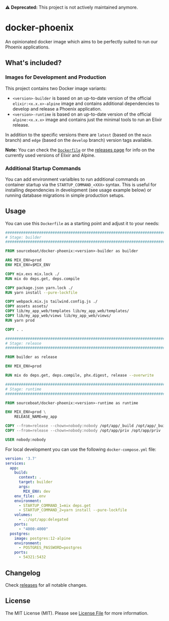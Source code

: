 ⚠️ **Deprecated:** This project is not actively maintained anymore.
 
 
# docker-phoenix

An opinionated docker image which aims to be perfectly suited to run our Phoenix applications.

## What's included?

### Images for Development and Production

This project contains two Docker image variants:

- `<version>-builder` is based on an up-to-date version of the official `elixir:<x.x.x>-alpine` image and contains additional dependencies to develop and release a Phoenix application.
- `<version>-runtime` is based on an up-to-date version of the  official `alpine:<x.x.x>` image and contains just the minimal tools to run an Elixir release.

In addition to the specific versions there are `latest` (based on the `main` branch) and `edge` (based on the `develop` branch) version tags available.

**Note:** You can check the [`Dockerfile`](Dockerfile) or the [releases page](https://github.com/sourceboat/docker-phoenix/releases) for info on the currently used versions of Elixir and Alpine.

### Additional Startup Commands

You can add environment varialbles to run additional commands on container startup via the `STARTUP_COMMAND_<XXX>` syntax.
This is useful for installing dependencies in development (see usage example below) or running database migrations in simple production setups.

## Usage

You can use this `Dockerfile` as a starting point and adjust it to your needs:

```Dockerfile
########################################################################
# Stage: builder
########################################################################

FROM sourceboat/docker-phoenix:<version>-builder as builder

ARG MIX_ENV=prod
ENV MIX_ENV=$MIX_ENV

COPY mix.exs mix.lock ./
RUN mix do deps.get, deps.compile

COPY package.json yarn.lock ./
RUN yarn install --pure-lockfile

COPY webpack.mix.js tailwind.config.js ./
COPY assets assets/
COPY lib/my_app_web/templates lib/my_app_web/templates/
COPY lib/my_app_web/views lib/my_app_web/views/
RUN yarn prod

COPY . .

########################################################################
# Stage: release
########################################################################

FROM builder as release

ENV MIX_ENV=prod

RUN mix do deps.get, deps.compile, phx.digest, release --overwrite

########################################################################
# Stage: runtime
########################################################################

FROM sourceboat/docker-phoenix:<version>-runtime as runtime

ENV MIX_ENV=prod \
    RELEASE_NAME=my_app

COPY --from=release --chown=nobody:nobody /opt/app/_build /opt/app/_build
COPY --from=release --chown=nobody:nobody /opt/app/priv /opt/app/priv

USER nobody:nobody
```

For local development you can use the following `docker-compose.yml` file:

```yml
version: '3.7'
services:
  app:
    build:
      context: .
      target: builder
      args:
        MIX_ENV: dev
    env_file: .env
    environment:
      - STARTUP_COMMAND_1=mix deps.get
      - STARTUP_COMMAND_2=yarn install --pure-lockfile
    volumes:
      - .:/opt/app:delegated
    ports:
      - "4000:4000"
  postgres:
    image: postgres:12-alpine
    environment:
      - POSTGRES_PASSWORD=postgres
    ports:
      - 54321:5432
```

## Changelog

Check [releases](https://github.com/sourceboat/docker-phoenix/releases) for all notable changes.

## License

The MIT License (MIT). Please see [License File](LICENSE.md) for more information.
